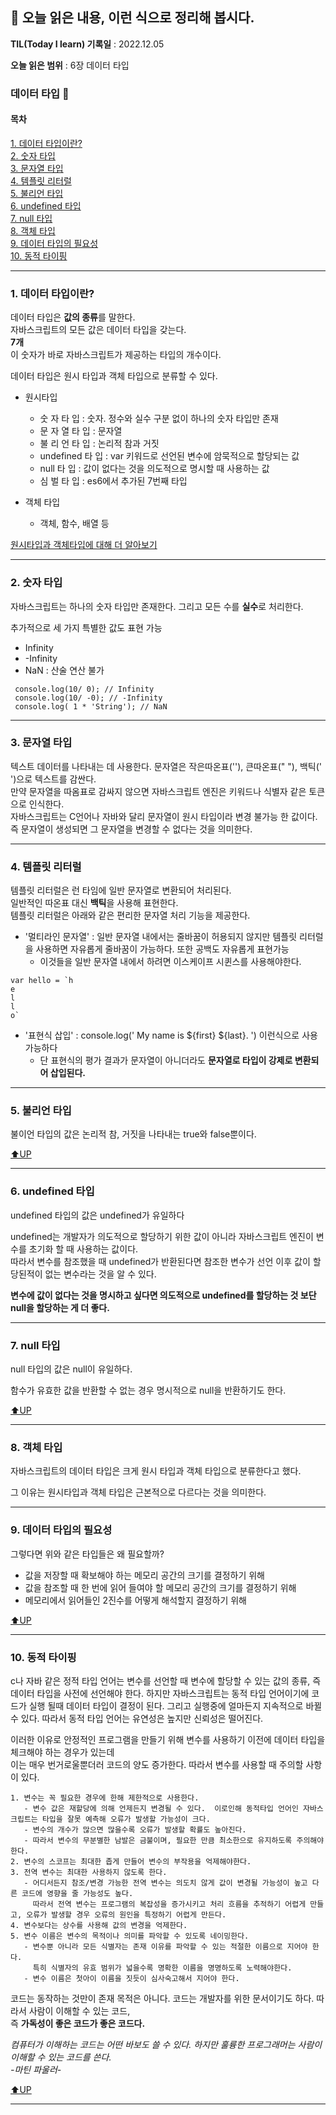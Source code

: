 ## 📕 오늘 읽은 내용, 이런 식으로 정리해 봅시다.

**TIL(Today I learn) 기록일** : 2022.12.05

**오늘 읽은 범위** : 6장 데이터 타입

### 데이터 타입 📑

#### 목차

[1. 데이터 타입이란?](#1-데이터-타입이란)  
[2. 숫자 타입](#2-숫자-타입)  
[3. 문자열 타입](#3-문자열-타입)  
[4. 템플릿 리터럴](#4-템플릿-리터럴)  
[5. 불리언 타입](#5-불리언-타입)  
[6. undefined 타입](#6-undefined-타입)  
[7. null 타입](#7-null-타입)  
[8. 객체 타입](#8-객체-타입)  
[9. 데이터 타입의 필요성](#9-데이터-타입의-필요성)  
[10. 동적 타이핑](#10-동적-타이핑)

---

### 1. 데이터 타입이란?

데이터 타입은 **값의 종류**를 말한다.  
자바스크립트의 모든 값은 데이터 타입을 갖는다.  
**7개**  
이 숫자가 바로 자바스크립트가 제공하는 타입의 개수이다.

데이터 타입은 원시 타입과 객체 타입으로 분류할 수 있다.

- 원시타입

  - 숫 자 타 입 : 숫자. 정수와 실수 구분 없이 하나의 숫자 타입만 존재
  - 문 자 열 타 입 : 문자열
  - 불 리 언 타 입 : 논리적 참과 거짓
  - undefined 타 입 : var 키워드로 선언된 변수에 암묵적으로 할당되는 값
  - null 타 입 : 값이 없다는 것을 의도적으로 명시할 때 사용하는 값
  - 심 벌 타 입 : es6에서 추가된 7번째 타입

- 객체 타입
  - 객체, 함수, 배열 등

[원시타입과 객체타입에 대해 더 알아보기](https://html-jc.tistory.com/499)

---

### 2. 숫자 타입

자바스크립트는 하나의 숫자 타입만 존재한다. 그리고 모든 수를 **실수**로 처리한다.

추가적으로 세 가지 특별한 값도 표현 가능

- Infinity
- -Infinity
- NaN : 산술 연산 불가

```
 console.log(10/ 0); // Infinity
 console.log(10/ -0); // -Infinity
 console.log( 1 * 'String'); // NaN

```

---

### 3. 문자열 타입

텍스트 데이터를 나타내는 데 사용한다.
문자열은 작은따온표(''), 큰따온표(" "), 백틱(' ')으로 텍스트를 감싼다.  
만약 문자열을 따옴표로 감싸지 않으면 자바스크립트 엔진은 키워드나 식별자 같은 토큰으로 인식한다.  
자바스크립트는 C언어나 자바와 달리 문자열이 원시 타입이라 변경 불가능 한 값이다. 즉 문자열이 생성되면 그 문자열을 변경할 수 없다는 것을 의미한다.

---

### 4. 템플릿 리터럴

템플릿 리터럴은 런 타임에 일반 문자열로 변환되어 처리된다.  
 일반적인 따온표 대신 **백틱**을 사용해 표현한다.  
 템플릿 리터럴은 아래와 같은 편리한 문자열 처리 기능을 제공한다.

- '멀티라인 문자열' : 일반 문자열 내에서는 줄바꿈이 허용되지 않지만 템플릿 리터럴을 사용하면 자유롭게 줄바꿈이 가능하다. 또한 공백도 자유롭게 표현가능
  - 이것들을 일반 문자열 내에서 하려면 이스케이프 시퀸스를 사용해야한다.

```
var hello = `h
e
l
l
o`
```

- '표현식 삽입' : console.log(' My name is ${first} ${last}. ') 이런식으로 사용가능하다
  - 단 표현식의 평가 결과가 문자열이 아니더라도 **문자열로 타입이 강제로 변환되어 삽입된다.**

---

### 5. 불리언 타입

불이언 타입의 값은 논리적 참, 거짓을 나타내는 true와 false뿐이다.

[⬆UP](#목차)

---

### 6. undefined 타입

undefined 타입의 값은 undefined가 유일하다

undefined는 개발자가 의도적으로 할당하기 위한 값이 아니라 자바스크립트 엔진이 변수를 초기화 할 때 사용하는 값이다.  
따라서 변수를 참조했을 때 undefined가 반환된다면 참조한 변수가 선언 이후 값이 할당된적이 없는 변수라는 것을 알 수 있다.

**변수에 값이 없다는 것을 명시하고 싶다면 의도적으로 undefined를 할당하는 것 보단 null을 할당하는 게 더 좋다.**

---

### 7. null 타입

null 타입의 값은 null이 유일하다.

함수가 유효한 값을 반환할 수 없는 경우 명시적으로 null을 반환하기도 한다.

[⬆UP](#목차)

---

### 8. 객체 타입

자바스크립트의 데이터 타입은 크게 원시 타입과 객체 타입으로 분류한다고 했다.

그 이유는 원시타입과 객체 타입은 근본적으로 다르다는 것을 의미한다.

---

### 9. 데이터 타입의 필요성

그렇다면 위와 같은 타입들은 왜 필요할까?

- 값을 저장할 때 확보해야 하는 메모리 공간의 크기를 결정하기 위해
- 값을 참조할 때 한 번에 읽어 들여야 할 메모리 공간의 크기를 결정하기 위해
- 메모리에서 읽어들인 2진수를 어떻게 해석할지 결정하기 위해

[⬆UP](#목차)

---

### 10. 동적 타이핑

c나 자바 같은 정적 타입 언어는 변수를 선언할 때 변수에 할당할 수 있는 값의 종류, 즉 데이터 타입을 사전에 선언해야 한다.
하지만 자바스크립트는 동적 타입 언어이기에 코드가 실행 될때 데이터 타입이 결정이 된다. 그리고 실행중에 얼마든지 지속적으로 바뀔 수 있다.
따라서 동적 타입 언어는 유연성은 높지만 신뢰성은 떨어진다.

이러한 이유로 안정적인 프로그램을 만들기 위해 변수를 사용하기 이전에 데이터 타입을 체크해야 하는 경우가 있는데  
 이는 매우 번거로울뿐더러 코드의 양도 증가한다.
따라서 변수를 사용할 때 주의할 사항이 있다.

```
1. 변수는 꼭 필요한 경우에 한해 제한적으로 사용한다.
   - 변수 값은 재할당에 의해 언제든지 변경될 수 있다.  이로인해 동적타입 언어인 자바스크립트는 타입을 잘못 예측해 오류가 발생할 가능성이 크다.
   - 변수의 개수가 많으면 많을수록 오류가 발생할 확률도 높아진다.
   - 따라서 변수의 무분별한 남발은 금불이며, 필요한 만큼 최소한으로 유지하도록 주의해야 한다.
2. 변수의 스코프는 최대한 좁게 만들어 변수의 부작용을 억제해야한다.
3. 전역 변수는 최대한 사용하지 않도록 한다.
   - 어디서든지 참조/변경 가능한 전역 변수는 의도치 않게 값이 변경될 가능성이 높고 다른 코드에 영향을 줄 가능성도 높다.
     따라서 전역 변수는 프로그램의 복잡성을 증가시키고 처리 흐름을 추적하기 어렵게 만들고, 오류가 발생할 경우 오류의 원인을 특정하기 어렵게 만든다.
4. 변수보다는 상수를 사용해 값의 변경을 억제한다.
5. 변수 이름은 변수의 목적이나 의미를 파악할 수 있도록 네이밍한다.
   - 변수뿐 아니라 모든 식별자는 존재 이유를 파악할 수 있는 적절한 이름으로 지어야 한다.
     특히 식별자의 유효 범위가 넓을수록 명확한 이름을 명명하도록 노력해야한다.
   - 변수 이름은 첫아이 이름을 짓듯이 심사숙고해서 지어야 한다.
```

코드는 동작하는 것만이 존재 목적은 아니다. 코드는 개발자를 위한 문서이기도 하다. 따라서 사람이 이해할 수 있는 코드,  
즉 **가독성이 좋은 코드가 좋은 코드다.**

_컴퓨터가 이해하는 코드는 어떤 바보도 쓸 수 있다. 하지만 훌륭한 프로그래머는 사람이 이해할 수 있는 코드를 쓴다._  
_-마틴 파울러-_

[⬆UP](#목차)

---
